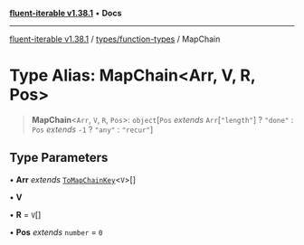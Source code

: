 [**fluent-iterable v1.38.1**](../../../README.md) • **Docs**

***

[fluent-iterable v1.38.1](../../../README.md) / [types/function-types](../README.md) / MapChain

# Type Alias: MapChain\<Arr, V, R, Pos\>

> **MapChain**\<`Arr`, `V`, `R`, `Pos`\>: `object`\[`Pos` *extends* `Arr`\[`"length"`\] ? `"done"` : `Pos` *extends* `-1` ? `"any"` : `"recur"`\]

## Type Parameters

• **Arr** *extends* [`ToMapChainKey`](ToMapChainKey.md)\<`V`\>[]

• **V**

• **R** = `V`[]

• **Pos** *extends* `number` = `0`
